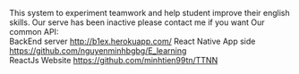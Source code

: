 This system to experiment teamwork and help student improve their english skills.
Our serve has been inactive please contact me if you want
Our common API:  
BackEnd server http://b1ex.herokuapp.com/
React Native App side https://github.com/nguyenminhbgbg/E_learning  
ReactJs Website https://github.com/minhtien99tn/TTNN
  